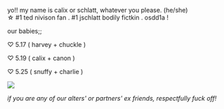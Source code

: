 
yo!! my name is calix or schlatt, whatever you please.   (he/she)  
☆ #1 ted nivison fan . #1 jschlatt bodily fictkin . osdd1a !


our babies;;

♡ 5.17 ( harvey + chuckle )

♡ 5.19 ( calix + canon )

♡ 5.25 ( snuffy + charlie )

 
![](https://github.com/schlattcoin/tednivison/blob/main/gif.gif?raw=true)

*if you are any of our alters' or partners' ex friends, respectfully fuck off!*
